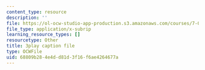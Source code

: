 ```yaml
---
content_type: resource
description: ''
file: https://ol-ocw-studio-app-production.s3.amazonaws.com/courses/7-01sc-fundamentals-of-biology-fall-2011/68809b284e4dd81d3f16f6ae4264677a_P-Ry4rRdDbk.srt
file_type: application/x-subrip
learning_resource_types: []
resourcetype: Other
title: 3play caption file
type: OCWFile
uid: 68809b28-4e4d-d81d-3f16-f6ae4264677a
---
```

